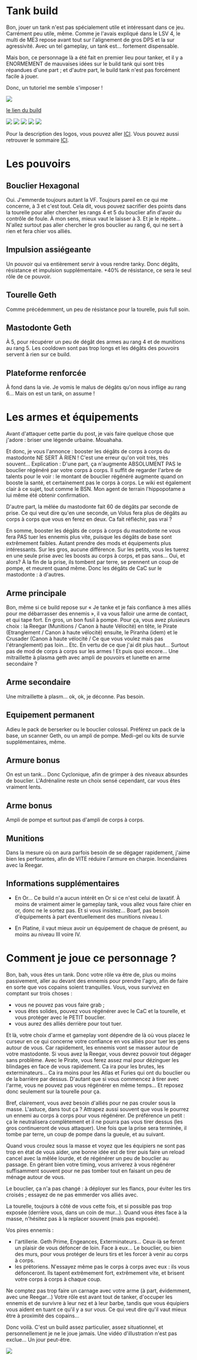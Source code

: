 
Tank build
==========

Bon, jouer un tank n'est pas spécialement utile et intéressant dans ce jeu. Carrément peu utile, même. Comme je l'avais expliqué dans le LSV 4, le multi de ME3 repose avant tout sur l'alignement de gros DPS et la sur agressivité. Avec un tel gameplay, un tank est… fortement dispensable.

Mais bon, ce personnage là a été fait en premier lieu pour tanker, et il y a ENORMEMENT de mauvaises idées sur le build tank qui sont très répandues d'une part ; et d'autre part, le build tank n'est pas forcément facile à jouer.

Donc, un tutoriel me semble s'imposer !

<img src=http://i.imgur.com/LxScfLn.png />

[le lien du build](http://kalence.drupalgardens.com/me3-builder#2B!3403565!!24X53314!38A7G)

<img src="https://raw.githubusercontent.com/tst2005/me3master/static/img/logo1-platine.png" />
<img src="https://raw.githubusercontent.com/tst2005/me3master/static/img/logo2-4etoiles.png" />
<img src="https://raw.githubusercontent.com/tst2005/me3master/static/img/logo3-jaune.png" />
<img src="https://raw.githubusercontent.com/tst2005/me3master/static/img/logo4-2etoiles.png" />
<img src="https://raw.githubusercontent.com/tst2005/me3master/static/img/logo5-3etoiles.png" />

Pour la description des logos, vous pouvez aller [ICI](http://www.masseffectsaga.com/forum/index.php/topic,2767.msg38811.html#msg38811).
Vous pouvez aussi retrouver le sommaire [ICI](http://www.masseffectsaga.com/forum/index.php/topic,2767.msg38810.html#msg38810).

Les pouvoirs
============

Bouclier Hexagonal
------------------

Oui. J'emmerde toujours autant la VF. Toujours pareil en ce qui me concerne, à 3 et c'est tout.  Cela dit, vous pouvez sacrifier des points dans la tourelle pour aller chercher les rangs 4 et 5 du bouclier afin d'avoir du contrôle de foule. À mon sens, mieux vaut le laisser à 3.
Et je le répète… N'allez surtout pas aller chercher le gros bouclier au rang 6, qui ne sert à rien et fera chier vos alliés.

Impulsion assiégeante
---------------------

Un pouvoir qui va entièrement servir à vous rendre tanky. Donc dégâts, résistance et impulsion supplémentaire. +40% de résistance, ce sera le seul rôle de ce pouvoir.

Tourelle Geth
-------------

Comme précédemment, un peu de résistance pour la tourelle, puis full soin.

Mastodonte Geth
---------------

À 5, pour récupérer un peu de dégât des armes au rang 4 et de munitions au rang 5. Les cooldown sont pas trop longs et les dégâts des pouvoirs servent à rien sur ce build.

Plateforme renforcée
--------------------

À fond dans la vie. Je vomis le malus de dégâts qu'on nous inflige au rang 6… Mais on est un tank, on assume !


Les armes et équipements
========================


Avant d'attaquer cette partie du post, je vais faire quelque chose que j'adore : briser une légende urbaine. Mouahaha.

Et donc, je vous l'annonce : booster les dégâts de corps à corps du mastodonte NE SERT À RIEN ! C'est une erreur qu'on voit très, très souvent…
Explication :
D'une part, ça n'augmente ABSOLUMENT PAS le bouclier régénéré par votre corps à corps. Il suffit de regarder l'arbre de talents pour le voir : le montant de bouclier régénéré augmente quand on booste la santé, et certainement pas le corps à corps. Le wiki est également clair à ce sujet, tout comme le BSN. Mon agent de terrain l'hippopotame a lui même été obtenir confirmation.

D'autre part, la mêlée du mastodonte fait 60 de dégâts par seconde de prise. Ce qui veut dire qu'en une seconde, un Volus fera plus de dégâts au corps à corps que vous en ferez en deux. Ca fait réfléchir, pas vrai ?

En somme, booster les dégâts de corps à corps du mastodonte ne vous fera PAS tuer les ennemis plus vite, puisque les dégâts de base sont extrêmement faibles. Autant prendre des mods et équipements plus intéressants.
Sur les gros, aucune différence. Sur les petits, vous les tuerez en une seule prise avec les boosts au corps à corps, et pas sans… Oui, et alors? À la fin de la prise, ils tombent par terre, se prennent un coup de pompe, et meurent quand même. Donc les dégâts de CaC sur le mastodonte : à d'autres.


Arme principale
---------------

Bon, même si ce build repose sur « Je tanke et je fais confiance à mes alliés pour me débarrasser des ennemis », il va vous falloir une arme de contact, et qui tape fort. En gros, un bon fusil à pompe. Pour ça, vous avez plusieurs choix : la Reegar (Munitions / Canon à haute Vélocité) en tête, le Pirate (Etranglement / Canon à haute vélocité) ensuite, le Piranha (idem) et le Crusader (Canon à haute vélocité / Ce que vous voulez mais pas l'étranglement) pas loin… Etc.
En vertu de ce que j'ai dit plus haut… Surtout pas de mod de corps à corps sur les armes ! Et puis quoi encore… Une mitraillette à plasma geth avec ampli de pouvoirs et lunette en arme secondaire ?

## Arme secondaire

Une mitraillette à plasm… ok, ok, je déconne. Pas besoin.

## Equipement permanent

Adieu le pack de berserker ou le bouclier colossal. Préférez un pack de la base, un scanner Geth, ou un ampli de pompe. Medi-gel ou kits de survie supplémentaires, même.

## Armure bonus

On est un tank… Donc Cyclonique, afin de grimper à des niveaux absurdes de bouclier. L'Adrénaline reste un choix sensé cependant, car vous êtes vraiment lents.

## Arme bonus

Ampli de pompe et surtout pas d'ampli de corps à corps.

## Munitions

Dans la mesure où on aura parfois besoin de se dégager rapidement, j'aime bien les perforantes, afin de VITE réduire l'armure en charpie. Incendiaires avec la Reegar.

## Informations supplémentaires



- En Or... Ce build n'a aucun intérêt en Or si ce n'est celui de laxatif. À moins de vraiment aimer le gameplay tank, vous allez vous faire chier en or, donc ne le sortez pas. Et si vous insistez... Boarf, pas besoin d'équipements à part éventuellement des munitions niveau I.

- En Platine, il vaut mieux avoir un équipement de chaque de présent, au moins au niveau III voire IV.



Comment je joue ce personnage ?
===============================

Bon, bah, vous êtes un tank. Donc votre rôle va être de, plus ou moins passivement, aller au devant des ennemis pour prendre l'agro, afin de faire en sorte que vos copains soient tranquilles. Vous, vous survivez en comptant sur trois choses :
- vous ne pouvez pas vous faire grab ;
- vous êtes solides, pouvez vous régénérer avec le CaC et la tourelle, et vous protéger avec le PETIT bouclier.
- vous aurez des alliés derrière pour tout tuer.

Et là, votre choix d'arme et gameplay vont dépendre de là où vous placez le curseur en ce qui concerne votre confiance en vos alliés pour tuer les gens autour de vous. Car rapidement, les ennemis vont se masser autour de votre mastodonte.
Si vous avez la Reegar, vous devrez pouvoir tout dégager sans problème.
Avec le Pirate, vous ferez assez mal pour dézinguer les blindages en face de vous rapidement. Ca ira pour les brutes, les exterminateurs… Ca ira moins pour les Atlas et Furies qui ont du bouclier ou de la barrière par dessus. D'autant que si vous commencez à tirer avec l'arme, vous ne pouvez pas vous régénérer en même temps… Et reposez donc seulement sur la tourelle pour ça.

Bref, clairement, vous avez besoin d'alliés pour ne pas crouler sous la masse.
L'astuce, dans tout ça ? Attrapez aussi souvent que vous le pourrez un ennemi au corps à corps pour vous régénérer. De préférence un petit : ça le neutralisera complètement et il ne pourra pas vous tirer dessus (les gros continueront de vous attaquer). Une fois que la prise sera terminée, il tombe par terre, un coup de pompe dans la gueule, et au suivant.

Quand vous croulez sous la masse et voyez que les équipiers ne sont pas trop en état de vous aider, une bonne idée est de tirer puis faire un reload cancel avec la mêlée lourde, et de régénérer un peu de bouclier au passage. En gérant bien votre timing, vous arriverez à vous régénérer suffisamment souvent pour ne pas tomber tout en faisant un peu de ménage autour de vous.

Le bouclier, ça n'a pas changé : à déployer sur les flancs, pour éviter les tirs croisés ; essayez de ne pas emmerder vos alliés avec.

La tourelle, toujours à côté de vous cette fois, et si possible pas trop exposée (derrière vous, dans un coin de mur…). Quand vous êtes face à la masse, n'hésitez pas à la replacer souvent (mais pas exposée).

Vos pires ennemis :
- l'artillerie. Geth Prime, Engeances, Exterminateurs… Ceux-là se feront un plaisir de vous défoncer de loin. Face à eux… Le bouclier, ou bien des murs, pour vous protéger de leurs tirs et les forcer à venir au corps à corps.
- les prétoriens. N'essayez même pas le corps à corps avec eux : ils vous défonceront. Ils tapent extrêmement fort, extrêmement vite, et brisent votre corps à corps à chaque coup.

Ne comptez pas trop faire un carnage avec votre arme (à part, évidemment, avec une Reegar…) Votre rôle est avant tout de tanker, d'occuper les ennemis et de survivre à leur nez et à leur barbe, tandis que vous équipiers vous aident en tuant ce qu'il y a sur vous.
Ce qui veut dire qu'il vaut mieux être à proximité des copains…
 
Donc voilà. C'est un build assez particulier, assez situationnel, et personnellement je ne le joue jamais. Une vidéo d'illustration n'est pas exclue... Un jour peut-être. 

<img src="http://orig06.deviantart.net/b95e/f/2014/070/4/4/geth_juggernaut_meme_by_hellraiser_89-d79rwe4.png" />

